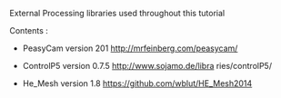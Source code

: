 External Processing libraries used throughout this tutorial


Contents :

- PeasyCam version 201
  http://mrfeinberg.com/peasycam/

- ControlP5 version 0.7.5 
  http://www.sojamo.de/libra  ries/controlP5/

- He_Mesh version 1.8
  https://github.com/wblut/HE_Mesh2014
